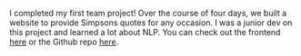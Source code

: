 I completed my first team project! Over the course of four days, we built a website to provide Simpsons quotes for any occasion. I was a junior dev on this project and learned a lot about NLP. You can check out the frontend [here](https://simpsons-says.netlify.app/#) or the Github repo [here](https://github.com/Build-Week-Simpsons-Says).
